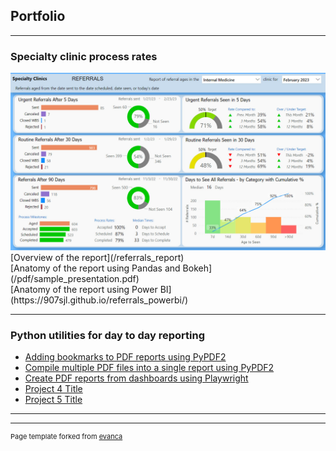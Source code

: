 ## Portfolio

---

### Specialty clinic process rates 

<a href="/referrals_report">
  <img src="images/internal_med_referrals.jpg?raw=true"/> 
</a>
[Overview of the report](/referrals_report)<br>
[Anatomy of the report using Pandas and Bokeh](/pdf/sample_presentation.pdf)<br>
[Anatomy of the report using Power BI](https://907sjl.github.io/referrals_powerbi/)

---

### Python utilities for day to day reporting

- [Adding bookmarks to PDF reports using PyPDF2](http://example.com/)
- [Compile multiple PDF files into a single report using PyPDF2](http://example.com/)
- [Create PDF reports from dashboards using Playwright](http://example.com/)
- [Project 4 Title](http://example.com/)
- [Project 5 Title](http://example.com/)

---




---
<p style="font-size:11px">Page template forked from <a href="https://github.com/evanca/quick-portfolio">evanca</a></p>
<!-- Remove above link if you don't want to attibute -->
